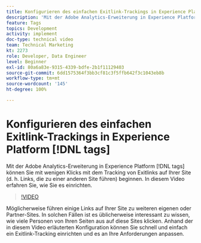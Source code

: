 ```yaml
---
title: Konfigurieren des einfachen Exitlink-Trackings in Experience Platform-Tags
description: 'Mit der Adobe Analytics-Erweiterung in Experience Platform-Tags können Sie lernen, wie Sie mit wenigen Klicks mit dem Tracking von Exitlinks auf Ihrer Site (d. h. Links, die zu einer anderen Site führen) beginnen. '
feature: Tags
topics: Development
activity: implement
doc-type: technical video
team: Technical Marketing
kt: 2273
role: Developer, Data Engineer
level: Beginner
exl-id: 80a6a83e-9315-4339-bdfe-2b1f11129403
source-git-commit: 6dd1575364f3bb3cf81c3f5ffb642f3c1043eb8b
workflow-type: tm+mt
source-wordcount: '145'
ht-degree: 100%

---
```


# Konfigurieren des einfachen Exitlink-Trackings in Experience Platform [!DNL tags]

Mit der Adobe Analytics-Erweiterung in Experience Platform [!DNL tags] können Sie mit wenigen Klicks mit dem Tracking von Exitlinks auf Ihrer Site (d. h. Links, die zu einer anderen Site führen) beginnen. In diesem Video erfahren Sie, wie Sie es einrichten.

>[!VIDEO](https://video.tv.adobe.com/v/25763/?quality=12&learn=on)

Möglicherweise führen einige Links auf Ihrer Site zu weiteren eigenen oder Partner-Sites. In solchen Fällen ist es üblicherweise interessant zu wissen, wie viele Personen von Ihren Seiten aus auf diese Sites klicken. Anhand der in diesem Video erläuterten Konfiguration können Sie schnell und einfach ein Exitlink-Tracking einrichten und es an Ihre Anforderungen anpassen.
